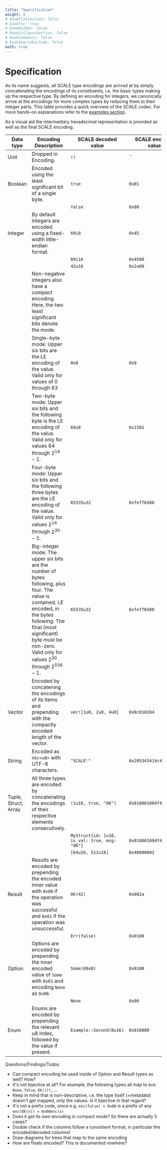 ```yaml
---
title: "Specification"
weight: 4
# bookFlatSection: false
# bookToc: true
# bookHidden: false
# bookCollapseSection: false
# bookComments: false
# bookSearchExclude: false
math: true
---
```


# Specification

As its name suggests, all SCALE type encodings are arrived at by simply concatenating the encodings of its constituents, i.e. the basic types making up the respective type. By defining an encoding for integers, we canonically arrive at the encodings for more complex types by reducing them to their integer parts. This table provides a quick overview of the SCALE codec. For more hands-on explanations refer to the [examples section](/docs/examples).

As a visual aid the intermediary hexadecimal representation is provided as well as the final SCALE encoding.


| Data type | Encoding Description |  SCALE decoded value	| SCALE encoded value |
| --        | --          | -- | -- | 
| Unit | Dropped in Encoding. | `()` | `` | `` |
| Boolean    | Encoded using the least significant bit of a single byte. | `true` | `0x01` |
|           |                                                           | `false`| `0x00` |
| Integer | By default integers are encoded using a fixed-width little-endian format. | `69i8` | `0x45`|
|         |                                                                      | `69i16`| `0x4500`|
|         |                                                                      | `42u16`| `0x2a00`|
|         | Non-negative integers also have a compact encoding. Here, the two least significant bits denote the mode. | | |
|         | Single-byte mode: Upper six bits are the LE encoding of the value. Valid only for values of $0$ through $63$ |`0u8` | `0x0`|
|         | Two-byte mode: Upper six bits and the following byte is the LE encoding of the value. Valid only for values $64$ through $2^{14} - 1$. |`69u8` | `0x1501`|
|         | Four-byte mode: Upper six bits and the following three bytes are the LE encoding of the value. Valid only for values $2^{14}$ through $2^{30} - 1$. |`65535u32` | `0xfeff0300`|
|         | Big-integer mode: The upper six bits are the number of bytes following, plus four. The value is contained, LE encoded, in the bytes following. The final (most significant) byte must be non-zero. Valid only for values $2^{30}$ through $2^{536} - 1$. |`65535u32` | `0xfeff0300`|
| Vector | Encoded by concatening the encodings of its items and prepending with the compactly encoded length of the vector. |`vec![1u8, 2u8, 4u8]` | `0x0c010204`|
| String | Encoded as `Vec<u8>` with UTF-8 characters. | `"SCALE♡"` | `0x205343414c45e299a1` |
| Tuple, Struct, Array | All three types are encoded by concatenating the encodings of their respective elements consecutively. |`(1u16, true, "OK")` | `0x010001084f4b`|
| | | `MyStruct{id: 1u16, is_val: true, msg: "OK"}`| `0x010001084f4b` |
| | |`[64u16, 512u16]` | `0x40000002`|
| Result | Results are encoded by prepending the encoded inner value with `0x00` if the operation was successful and `0x01` if the operation was unsuccessful. |`Ok(42)` | `0x002a`|
| |  |`Err(false)` | `0x0100`|
| Option | Options are encoded by prepending the inner encoded value of `Some` with `0x01` and encoding `None` as `0x00`. |`Some(69u8)` | `0x0100`|
|  |  |`None` | `0x00`|
| Enum | Enums are encoded by prepending the relevant u8 index, followed by the value if present. | `Example::Second(8u16)` | `0x010800` |

Questions/Findings/Todos
- Can compact encoding be used inside of Option and Result types as well? How?
- It's not bijective at all? For example, the following types all map to `0x0`:
  `None`, `false`, `Ok(())`, ...
- Keep in mind that is non-descriptive, i.e. the type itself (+metadata) doesn't get mapped, only the values. Is it bijective in that regard?
- It's not a prefix code, since e.g. `enc(false) = 0x00` is a prefix of any `enc(Ok(x)) = 0x00enc(x)`
- Does `0` get its own encoding in compact mode? So there are actually 5 cases?
- Double check if the columns follow a consistent format, in particular the encoded/decoded columns!
- Draw diagrams for trees that map to the same encoding
- How are floats encoded? This is documented nowhere?

